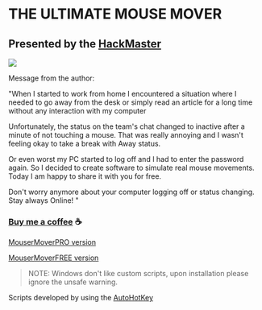 # THE ULTIMATE MOUSE MOVER
## Presented by the [HackMaster](https://hackmaster.shop/)
![](http://hackmaster.shop/wp-content/uploads/2021/04/logo.png)

Message from the author:

"When I started to work from home I encountered a situation where I needed to go away from the desk or simply read an article for a long time without any interaction with my computer

Unfortunately, the status on the team's chat changed to inactive after a minute of not touching a mouse. That was really annoying and I wasn't feeling okay to take a break with Away status.

Or even worst my PC started to log off and I had to enter the password again.
So I decided to create software to simulate real mouse movements. Today I am happy to share it with you for free.

Don't worry anymore about your computer logging off or status changing. Stay always Online! "

### [Buy me a coffee](https://www.buymeacoffee.com/hackmaster/e/29669?mc_cid=0e0bd81667&mc_eid=4e6ef24dce) :coffee:

[MouserMoverPRO version](https://github.com/Storm-Develop/BreakTime/releases/tag/MouseMover)

[MouserMoverFREE version](https://github.com/Storm-Develop/BreakTime/blob/main/MouseMoverFree.zip)

>NOTE: Windows don't like custom scripts, upon installation please ignore the unsafe warning.

Scripts developed by using the [AutoHotKey](https://www.autohotkey.com/)
